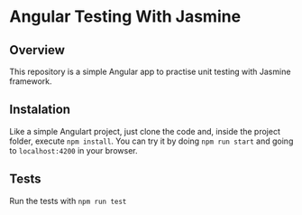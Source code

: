 # Angular Testing With Jasmine
## Overview
This repository is a simple Angular app to practise unit testing with Jasmine framework.

## Instalation
Like a simple Angulart project, just clone the code and, inside the project folder, execute `npm install`. You can try it by doing `npm run start` and going to `localhost:4200` in your browser.

## Tests
Run the tests with `npm run test`
